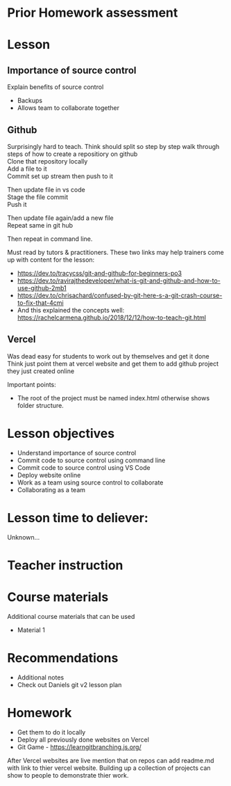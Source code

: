 # Prior Homework assessment

# Lesson
## Importance of source control
Explain benefits of source control
- Backups
- Allows team to collaborate together


## Github
Surprisingly hard to teach.
Think should split so step by step walk through steps of how to create a repositiory on github  
Clone that repository locally  
Add a file to it  
Commit set up stream then push to it  

Then update file in vs code  
Stage the file commit  
Push it

Then update file again/add a new file  
Repeat same in git hub  

Then repeat in command line.

Must read by tutors & practitioners. These two links may help trainers come up with content for the lesson:
- https://dev.to/tracycss/git-and-github-for-beginners-po3  
- https://dev.to/ravirajthedeveloper/what-is-git-and-github-and-how-to-use-github-2mb1  
- https://dev.to/chrisachard/confused-by-git-here-s-a-git-crash-course-to-fix-that-4cmi  
- And this explained the concepts well: https://rachelcarmena.github.io/2018/12/12/how-to-teach-git.html  

## Vercel
Was dead easy for students to work out by themselves and get it done  
Think just point them at vercel website and get them to add github project they just created online

Important points:
- The root of the project must be named index.html otherwise shows folder structure.

# Lesson objectives
- Understand importance of source control
- Commit code to source control using command line
- Commit code to source control using VS Code
- Deploy website online
- Work as a team using source control to collaborate
- Collaborating as a team

# Lesson time to deliever:
Unknown...

# Teacher instruction 


# Course materials
Additional course materials that can be used
- Material 1


# Recommendations
- Additional notes
- Check out Daniels git v2 lesson plan


# Homework
- Get them to do it locally
- Deploy all previously done websites on Vercel
- Git Game - https://learngitbranching.js.org/

After Vercel websites are live mention that on repos can add readme.md with link to thier vercel website. Building up a collection of projects can show to people to demonstrate thier work.


